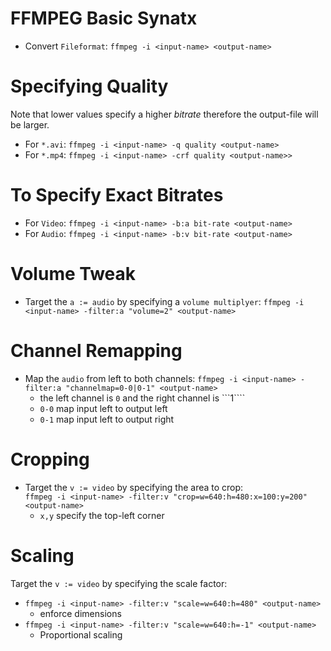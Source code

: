 # FFMPEG Basic Synatx
- Convert ```Fileformat```: ```ffmpeg -i <input-name> <output-name>```

# Specifying Quality
Note that lower values specify a higher *bitrate* therefore the output-file will be larger. 
- For ```*.avi```: ```ffmpeg -i <input-name> -q quality <output-name>```
- For ```*.mp4```: ```ffmpeg -i <input-name> -crf quality <output-name>>```

# To Specify Exact Bitrates
- For ```Video```: ```ffmpeg -i <input-name> -b:a bit-rate <output-name>```
- For ```Audio```: ```ffmpeg -i <input-name> -b:v bit-rate <output-name>```

# Volume Tweak
- Target the ```a := audio``` by specifying a ```volume multiplyer```: ```ffmpeg -i <input-name> -filter:a "volume=2" <output-name>```

# Channel Remapping
- Map the ```audio``` from left to both channels: ```ffmpeg -i <input-name> -filter:a "channelmap=0-0|0-1" <output-name>```
  - the left channel is ```0``` and the right channel is ```1````
  - ```0-0``` map input left to output left
  - ```0-1``` map input left to output right

# Cropping
- Target the ```v := video``` by specifying the area to crop:<br> ```ffmpeg -i <input-name> -filter:v "crop=w=640:h=480:x=100:y=200" <output-name>```
  - ```x,y``` specify the top-left corner

# Scaling
Target the ```v := video``` by specifying the scale factor:<br>
- ```ffmpeg -i <input-name> -filter:v "scale=w=640:h=480" <output-name>```
  - enforce dimensions
- ```ffmpeg -i <input-name> -filter:v "scale=w=640:h=-1" <output-name>```
  - Proportional scaling